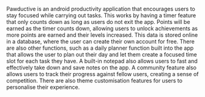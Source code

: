 Pawductive is an android productivity application that encourages users to stay focused while carrying out tasks.
This works by having a timer feature that only counts down as long as users do not exit the app.
Points will be earned as the timer counts down, allowing users to unlock achievements as more points are earned and their levels increased.
This data is stored online in a database, where the user can create their own account for free.
There are also other functions, such as a daily planner function built into the app that allows the user to plan out their day and let them create a focused time slot for each task they have.
A built-in notepad also allows users to fast and effectively take down and save notes on the app.
A community feature also allows users to track their progress against fellow users, creating a sense of competition.
There are also theme customisation features for users to personalise their experience.
